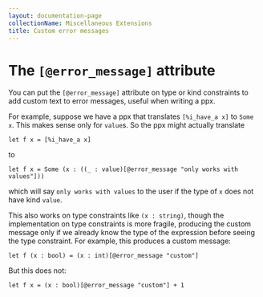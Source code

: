 ```yaml
---
layout: documentation-page
collectionName: Miscellaneous Extensions
title: Custom error messages
---
```


# The `[@error_message]` attribute

You can put the `[@error_message]` attribute on type or kind constraints
to add custom text to error messages, useful when writing a ppx.

For example, suppose we have a ppx that translates `[%i_have_a x]` to `Some x`.
This makes sense only for `value`s. So the ppx might actually translate

```
let f x = [%i_have_a x]
```

to

```
let f x = Some (x : ((_ : value)[@error_message "only works with values"]))
```

which will say `only works with values` to the user if the type of `x` does not
have kind `value`.

This also works on type constraints like `(x : string)`,
though the implementation on type constraints is more fragile, producing
the custom message only if we already know the type of the expression
before seeing the type constraint. For example, this produces a custom
message:

```
let f (x : bool) = (x : int)[@error_message "custom"]
```

But this does not:

```
let f x = (x : bool)[@error_message "custom"] + 1
```


